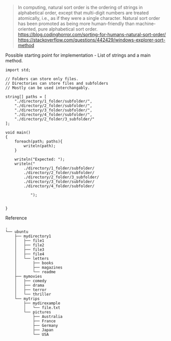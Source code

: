 >In computing, natural sort order is the ordering of strings in alphabetical order, except that multi-digit numbers are treated atomically, i.e., as if they were a single character. Natural sort order has been promoted as being more human-friendly than machine-oriented, pure alphabetical sort order.
https://blog.codinghorror.com/sorting-for-humans-natural-sort-order/  
https://stackoverflow.com/questions/442429/windows-explorer-sort-method  

Possible starting point for implementation - List of strings and a main method.

```
import std;

// Folders can store only files.
// Directories can store files and subfolders
// Mostly can be used interchangably.

string[] paths = [
    "./directory/1_folder/subfolder/",
    "./directory/2_folder/subfolder/",
    "./directory/3_folder/subfolder/",
    "./directory/4_folder/subfolder/",
    "./directory/2_folder/3_subfolder/"
];

void main()
{
    foreach(path; paths){
    	writeln(path);
    }
    
    writeln("Expected: ");
    writeln("
        ./directory/1_folder/subfolder/
        ./directory/2_folder/subfolder/
        ./directory/2_folder/3_subfolder/
        ./directory/3_folder/subfolder/
        ./directory/4_folder/subfolder/

           ");
    
    
}
```



Reference

```
.
└── ubuntu
    ├── mydirectory1
    │   ├── file1
    │   ├── file2
    │   ├── file3
    │   ├── file4
    │   └── letters
    │       ├── books
    │       ├── magazines
    │       └── readme
    ├── mymovies
    │   ├── comedy
    │   ├── drama
    │   ├── terror
    │   └── thriller
    └── mytrips
        ├── mydirexample
        │   └── file.txt
        └── pictures
            ├── Australia
            ├── France
            ├── Germany
            ├── Japan
            └── USA

```
